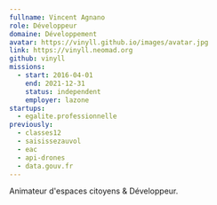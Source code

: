 ```yaml
---
fullname: Vincent Agnano
role: Développeur
domaine: Développement
avatar: https://vinyll.github.io/images/avatar.jpg
link: https://vinyll.neomad.org
github: vinyll
missions:
  - start: 2016-04-01
    end: 2021-12-31
    status: independent
    employer: lazone
startups:
  - egalite.professionnelle
previously:
  - classes12
  - saisissezauvol
  - eac
  - api-drones
  - data.gouv.fr
---
```


Animateur d'espaces citoyens & Développeur.
